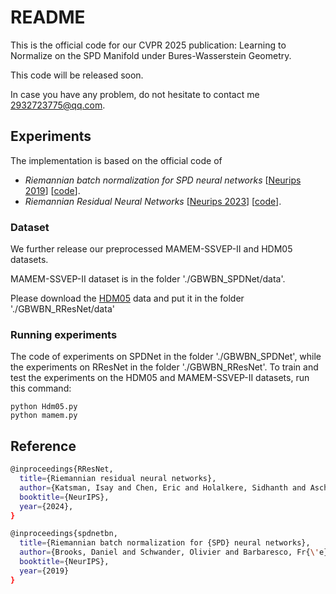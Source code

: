 # README
This is the official code for our CVPR 2025 publication: Learning to Normalize on the SPD Manifold under Bures-Wasserstein Geometry.

This code will be released soon.


In case you have any problem, do not hesitate to contact me 2932723775@qq.com.

## Experiments

The implementation is based on the official code of 
    
- *Riemannian batch normalization for SPD neural networks* [[Neurips 2019](https://papers.nips.cc/paper_files/paper/2019/hash/6e69ebbfad976d4637bb4b39de261bf7-Abstract.html)] [[code](https://papers.nips.cc/paper_files/paper/2019/file/6e69ebbfad976d4637bb4b39de261bf7-Supplemental.zip)].
- *Riemannian Residual Neural Networks* [[Neurips 2023](https://proceedings.neurips.cc/paper_files/paper/2023/hash/c868aa7437dc9b29e674cd2e25689021-Abstract-Conference.html)] [[code](https://github.com/CUAI/Riemannian-Residual-Neural-Networks)].

### Dataset
We further release our preprocessed MAMEM-SSVEP-II and HDM05 datasets. 

MAMEM-SSVEP-II dataset is in the folder './GBWBN_SPDNet/data'. 

Please download the [HDM05](https://drive.google.com/file/d/1RxN2PWOkYJw-NzyM0vaxdLkina2q-_Rj/view?usp=drive_link) data and put it in the folder './GBWBN_RResNet/data'

### Running experiments
The code of experiments on SPDNet in the folder './GBWBN_SPDNet', while the experiments on RResNet in the folder './GBWBN_RResNet'.
To train and test the experiments on the HDM05 and MAMEM-SSVEP-II datasets, run this command:

```train and test
python Hdm05.py
python mamem.py
```
## Reference
```bash
@inproceedings{RResNet,
  title={Riemannian residual neural networks},
  author={Katsman, Isay and Chen, Eric and Holalkere, Sidhanth and Asch, Anna and Lou, Aaron and Lim, Ser Nam and De Sa, Christopher M},
  booktitle={NeurIPS},
  year={2024},
}
```

```bash
@inproceedings{spdnetbn,
  title={Riemannian batch normalization for {SPD} neural networks},
  author={Brooks, Daniel and Schwander, Olivier and Barbaresco, Fr{\'e}d{\'e}ric and Schneider, Jean-Yves and Cord, Matthieu},
  booktitle={NeurIPS},
  year={2019}
}
```


